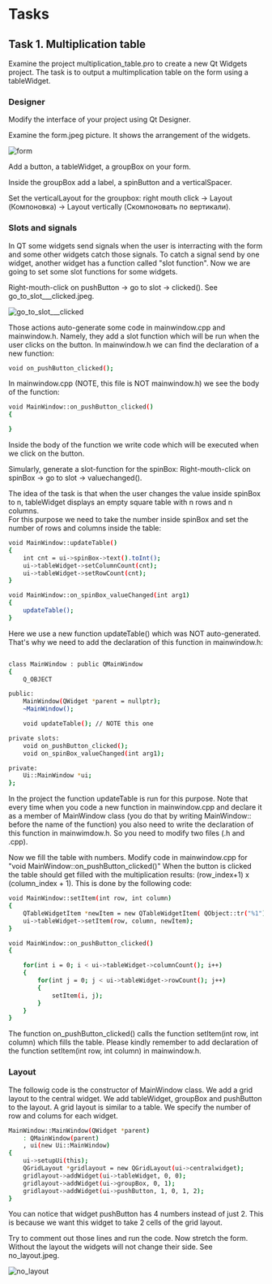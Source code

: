 # Tasks

## Task 1. Multiplication table 

Examine the project multiplication_table.pro to create a new Qt Widgets project. 
The task is to output a multimplication table on the form using a tableWidget. 

### Designer

Modify the interface of your project using Qt Designer.

Examine the form.jpeg picture. It shows the arrangement of the widgets.

![form](https://github.com/marymex/QT_layouts_buttons_tableWidget/blob/master/form.jpg)

Add a button, a tableWidget, a groupBox on your form.

Inside the groupBox add a label, a spinButton and a verticalSpacer.

Set the verticalLayout for the groupbox: right mouth click -> Layout (Компоновка) -> Layout vertically (Скомпоновать по вертикали).


### Slots and signals

In QT some widgets send signals when the user is interracting with the form and some other widgets catch those signals.
To catch a signal send by one widget, another widget has a function called "slot function". Now we are going to set some slot functions for some widgets. 

Right-mouth-click on pushButton -> go to slot -> clicked(). See go_to_slot___clicked.jpeg. 

![go_to_slot___clicked](https://github.com/marymex/QT_layouts_buttons_tableWidget/blob/master/go_to_slot___clicked.jpeg)

Those actions auto-generate some code in mainwindow.cpp and mainwindow.h. Namely, they add a slot function which will be run when the user clicks on the button. In mainwindow.h we can find the declaration of a new function: 

```sh
void on_pushButton_clicked();
```

In mainwindow.cpp (NOTE, this file is NOT mainwindow.h) we see the body of the function:

```sh
void MainWindow::on_pushButton_clicked()
{

}
```

Inside the body of the function we write code which will be executed when we click on the button.

Simularly, generate a slot-function for the spinBox: Right-mouth-click on spinBox -> go to slot -> valuechanged().  

The idea of the task is that when the user changes the value inside spinBox to n, tableWidget displays an empty square table with n rows and n columns.   
For this purpose we need to take the number inside spinBox and set the number of rows and columns inside the table:  

```sh
void MainWindow::updateTable()
{
    int cnt = ui->spinBox->text().toInt();
    ui->tableWidget->setColumnCount(cnt);
    ui->tableWidget->setRowCount(cnt);
}

void MainWindow::on_spinBox_valueChanged(int arg1)
{
    updateTable();
}
```
Here we use a new function updateTable() which was NOT auto-generated. That's why we need to add the declaration of this function in mainwindow.h:

```sh

class MainWindow : public QMainWindow
{
    Q_OBJECT

public:
    MainWindow(QWidget *parent = nullptr);
    ~MainWindow();

    void updateTable(); // NOTE this one

private slots:
    void on_pushButton_clicked();
    void on_spinBox_valueChanged(int arg1);

private:
    Ui::MainWindow *ui;
};

```

In the project the function updateTable is run for this purpose. Note that every time when you code a new function in mainwindow.cpp and declare it as a member of MainWindow class (you do that by writing MainWindow:: before the name of the function) you also need to write the declaration of this function in mainwimdow.h. So you need to modify two files (.h and .cpp). 

Now we fill the table with numbers.
Modify code in mainwindow.cpp for "void MainWindow::on_pushButton_clicked()"
When the button is clicked the table should get filled with the multiplication results: (row_index+1) x (column_index + 1).
This is done by the following code: 

```sh
void MainWindow::setItem(int row, int column)
{
    QTableWidgetItem *newItem = new QTableWidgetItem( QObject::tr("%1").arg((row+1)*(column+1)) );
    ui->tableWidget->setItem(row, column, newItem);
}
```

```sh
void MainWindow::on_pushButton_clicked()
{

    for(int i = 0; i < ui->tableWidget->columnCount(); i++)
    {
        for(int j = 0; j < ui->tableWidget->rowCount(); j++)
        {
            setItem(i, j);
        }
    }
}
```

The function on_pushButton_clicked() calls the function setItem(int row, int column) which fills the table. Please kindly remember to add declaration of the function setItem(int row, int column) in mainwindow.h.  

### Layout 

The followig code is the constructor of MainWindow class. We add a grid layout to the central widget. We add tableWidget, groupBox and pushButton to the layout. A grid layout is similar to a table. We specify the number of row and colums for each widget.

```sh
MainWindow::MainWindow(QWidget *parent)
    : QMainWindow(parent)
    , ui(new Ui::MainWindow)
{
    ui->setupUi(this);
    QGridLayout *gridlayout = new QGridLayout(ui->centralwidget);
    gridlayout->addWidget(ui->tableWidget, 0, 0);
    gridlayout->addWidget(ui->groupBox, 0, 1);
    gridlayout->addWidget(ui->pushButton, 1, 0, 1, 2);
}
```
You can notice that widget pushButton has 4 numbers instead of just 2. This is because we want this widget to take 2 cells of the grid layout. 

Try to comment out those lines and run the code. Now stretch the form. Without the layout the widgets will not change their side. 
See no_layout.jpeg. 

![no_layout](https://github.com/marymex/QT_layouts_buttons_tableWidget/blob/master/no_layout.jpeg)


